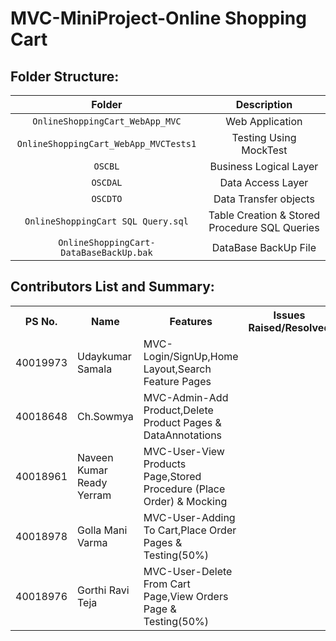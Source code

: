 # MVC-MiniProject-Online Shopping Cart
## Folder Structure:

| Folder | Description |
| :---: | :---: |
| `OnlineShoppingCart_WebApp_MVC` | Web Application  |
| `OnlineShoppingCart_WebApp_MVCTests1` | Testing Using MockTest  |
| `OSCBL` | Business Logical Layer |
| `OSCDAL` | Data Access Layer |
| `OSCDTO` | Data Transfer objects |
| `OnlineShoppingCart SQL Query.sql` | Table Creation & Stored Procedure SQL Queries |
| `OnlineShoppingCart-DataBaseBackUp.bak` | DataBase BackUp File |


## Contributors List and Summary:

<table>
  <tr>
    <th>PS No. </th>
    <th> Name</th>
    <th>Features</th>
     <th>Issues Raised/Resolved</th>
     
  </tr>
  
   <tr>
    <td>40019973</td>
    <td>Udaykumar Samala</td>
    <td >MVC-Login/SignUp,Home Layout,Search Feature Pages</td>
    <td></td>
    
  </tr>
   <tr>
    <td>40018648</td>
    <td>Ch.Sowmya</td>
    <td>MVC-Admin-Add Product,Delete Product Pages & DataAnnotations </td>
    <td></td>
  </tr>
   <tr>
    <td>40018961</td>
    <td>Naveen Kumar Ready Yerram</td>
    <td>MVC-User-View Products Page,Stored Procedure (Place Order) & Mocking</td>
    <td></td>
  </tr>
   <tr>
    <td>40018978</td>
    <td>Golla Mani Varma</td>
    <td>MVC-User-Adding To Cart,Place Order Pages & Testing(50%)</td>
    <td></td>
  </tr>
   <tr>
    <td>40018976</td>
    <td>Gorthi Ravi Teja</td>
    <td>MVC-User-Delete From Cart Page,View Orders Page & Testing(50%)</td>
    <td></td>
  </tr>
   
  
</table>
